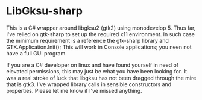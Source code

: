 LibGksu-sharp
=============

This is a C# wrapper around libgksu2 (gtk2) using monodevelop 5.
Thus far, I've relied on gtk-sharp to set up the required x11 environment.
In such case the minimum requirement is a reference the gtk-sharp library and
			GTK.Application.Init();
This will work in Console applications; you neen not have a full GUI program.

If you are a C# developer on linux and have found yourself in need of elevated permissions, this may just be what you have been looking for. It was a real stroke of luck that libgksu has not been dragged through the mire that is gtk3. I've wrapped library calls in sensible constructors and properties. Please let me know if I've missed anything.
